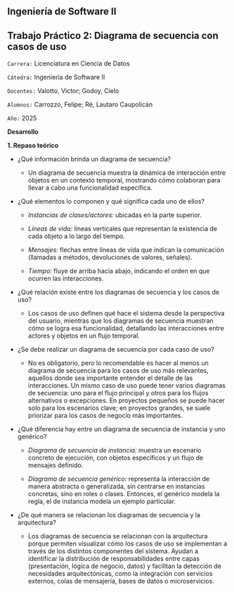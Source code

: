 ## Ingeniería de Software II
## Trabajo Práctico 2: Diagrama de secuencia con casos de uso

`Carrera:` Licenciatura en Ciencia de Datos

`Cátedra:` Ingeniería de Software II

`Docentes:` Valotto, Victor; Godoy, Cielo

`Alumnos:` Carrozzo, Felipe; Ré, Lautaro Caupolicán

`Año:` 2025

**Desarrollo**

**1. Repaso teórico**

- ¿Qué información brinda un diagrama de secuencia?
  - Un diagrama de secuencia muestra la dinámica de interacción entre objetos en un contexto temporal, mostrando cómo colaboran para llevar a cabo una funcionalidad específica.

- ¿Qué elementos lo componen y qué significa cada uno de ellos?

  - *Instancias de clases/actores:* ubicadas en la parte superior.

  - *Líneas de vida:* líneas verticales que representan la existencia de cada objeto a lo largo del tiempo.

  - *Mensajes:* flechas entre líneas de vida que indican la comunicación (llamadas a métodos, devoluciones de valores, señales).

  - *Tiempo:* fluye de arriba hacia abajo, indicando el orden en que ocurren las interacciones.

- ¿Qué relación existe entre los diagramas de secuencia y los casos de uso?

  - Los casos de uso definen qué hace el sistema desde la perspectiva del usuario, mientras que los diagramas de secuencia muestran cómo se logra esa funcionalidad, detallando las interacciones entre actores y objetos en un flujo temporal.

- ¿Se debe realizar un diagrama de secuencia por cada caso de uso?

  - No es obligatorio, pero lo recomendable es hacer al menos un diagrama de secuencia para los casos de uso más relevantes, aquellos donde sea importante entender el detalle de las interacciones. Un mismo caso de uso puede tener varios diagramas de secuencia: uno para el flujo principal y otros para los flujos alternativos o excepciones. En proyectos pequeños se puede hacer solo para los escenarios clave; en proyectos grandes, se suele priorizar para los casos de negocio más importantes.

- ¿Qué diferencia hay entre un diagrama de secuencia de instancia y uno genérico?

  - *Diagrama de secuencia de instancia:* muestra un escenario concreto de ejecución, con objetos específicos y un flujo de mensajes definido.

  - *Diagrama de secuencia genérico:* representa la interacción de manera abstracta o generalizada, sin centrarse en instancias concretas, sino en roles o clases. Entonces, el genérico modela la regla, el de instancia modela un ejemplo particular.

- ¿De qué manera se relacionan los diagramas de secuencia y la arquitectura?

  - Los diagramas de secuencia se relacionan con la arquitectura porque permiten visualizar cómo los casos de uso se implementan a través de los distintos componentes del sistema. Ayudan a identificar la distribución de responsabilidades entre capas (presentación, lógica de negocio, datos) y facilitan la detección de necesidades arquitectónicas, como la integración con servicios externos, colas de mensajería, bases de datos o microservicios.
